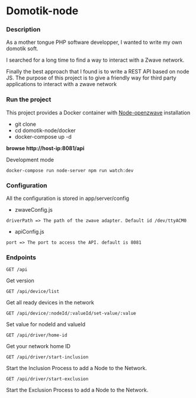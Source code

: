 # Domotik-node

### Description

As a mother tongue PHP software developper, I wanted to write my own domotik soft.

I searched for a long time to find a way to interact with a Zwave network.

Finally the best approach that I found is to write a REST API based on node JS.
The purpose of this project is to give a friendly way for third party applications to interact with a zwave network 



### Run the project

This project provides a Docker container with [Node-openzwave](https://github.com/jperkin/node-openzwave) installation 

- git clone 
- cd domotik-node/docker
- docker-compose up -d

**browse http://host-ip:8081/api**

Development mode

```shell script
docker-compose run node-server npm run watch:dev
```


### Configuration

All the configuration is stored in app/server/config

- zwaveConfig.js

`driverPath => The path of the zwave adapter. Default id /dev/ttyACM0`

- apiConfig.js

`port => The port to access the API. default is 8081`


### Endpoints

```shell script
GET /api
```
Get version 

```shell script
GET /api/device/list
```
Get all ready devices in the network

```shell script
GET /api/device/:nodeId/:valueId/set-value/:value
```
Set value for nodeId and valueId

```shell script
GET /api/driver/home-id
```
Get your network home ID

```shell script
GET /api/driver/start-inclusion
```
Start the Inclusion Process to add a Node to the Network.

```shell script
GET /api/driver/start-exclusion
```
Start the Exclusion Process to add a Node to the Network.

